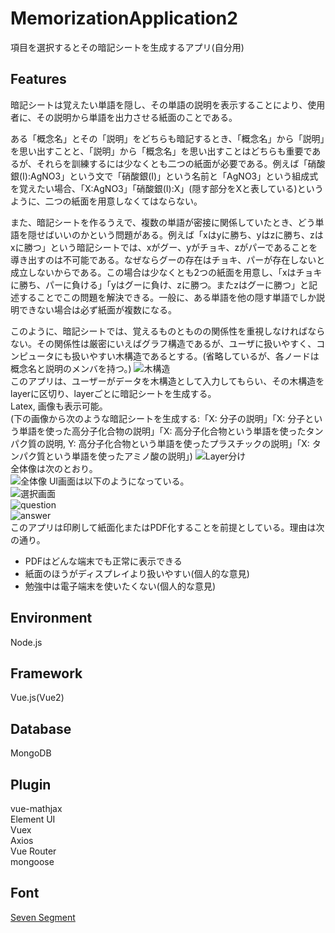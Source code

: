 # MemorizationApplication2
項目を選択するとその暗記シートを生成するアプリ(自分用)

## Features
暗記シートは覚えたい単語を隠し、その単語の説明を表示することにより、使用者に、その説明から単語を出力させる紙面のことである。  

ある「概念名」とその「説明」をどちらも暗記するとき、「概念名」から「説明」を思い出すことと、「説明」から「概念名」を思い出すことはどちらも重要であるが、それらを訓練するには少なくとも二つの紙面が必要である。例えば「硝酸銀(I):AgNO3」という文で「硝酸銀(I)」という名前と「AgNO3」という組成式を覚えたい場合、「X:AgNO3」「硝酸銀(I):X」(隠す部分をXと表している)というように、二つの紙面を用意しなくてはならない。

また、暗記シートを作るうえで、複数の単語が密接に関係していたとき、どう単語を隠せばいいのかという問題がある。例えば「xはyに勝ち、yはzに勝ち、zはxに勝つ」という暗記シートでは、xがグー、yがチョキ、zがパーであることを導き出すのは不可能である。なぜならグーの存在はチョキ、パーが存在しないと成立しないからである。この場合は少なくとも2つの紙面を用意し、「xはチョキに勝ち、パーに負ける」「yはグーに負け、zに勝つ。またzはグーに勝つ」と記述することでこの問題を解決できる。一般に、ある単語を他の隠す単語でしか説明できない場合は必ず紙面が複数になる。

このように、暗記シートでは、覚えるものとものの関係性を重視しなければならない。その関係性は厳密にいえばグラフ構造であるが、ユーザに扱いやすく、コンピュータにも扱いやすい木構造であるとする。(省略しているが、各ノードは概念名と説明のメンバを持つ。)
![木構造](https://user-images.githubusercontent.com/73921483/118429043-c0142100-b70b-11eb-9b16-ace9ebf9ef79.png)  
このアプリは、ユーザーがデータを木構造として入力してもらい、その木構造をlayerに区切り、layerごとに暗記シートを生成する。  
Latex, 画像も表示可能。  
(下の画像から次のような暗記シートを生成する:「X: 分子の説明」「X: 分子という単語を使った高分子化合物の説明」「X: 高分子化合物という単語を使ったタンパク質の説明, Y: 高分子化合物という単語を使ったプラスチックの説明」「X: タンパク質という単語を使ったアミノ酸の説明」)
![Layer分け](https://user-images.githubusercontent.com/73921483/118429074-d28e5a80-b70b-11eb-9d3c-69991b164dc3.png)  
全体像は次のとおり。  
![全体像](https://user-images.githubusercontent.com/73921483/118439930-daf19000-b721-11eb-8296-2cca76929e2b.png)
UI画面は以下のようになっている。  
![選択画面](https://user-images.githubusercontent.com/73921483/118431870-3d429480-b712-11eb-9d0f-4054829724e3.png)  
![question](https://user-images.githubusercontent.com/73921483/118431878-42074880-b712-11eb-976d-6138705396eb.png)  
![answer](https://user-images.githubusercontent.com/73921483/118431891-4a5f8380-b712-11eb-8c7a-21bf6ac5754f.png)  
このアプリは印刷して紙面化またはPDF化することを前提としている。理由は次の通り。
+ PDFはどんな端末でも正常に表示できる
+ 紙面のほうがディスプレイより扱いやすい(個人的な意見)
+ 勉強中は電子端末を使いたくない(個人的な意見)

## Environment
Node.js  
## Framework
Vue.js(Vue2)  
## Database
MongoDB  
## Plugin
vue-mathjax  
Element UI  
Vuex  
Axios  
Vue Router  
mongoose  
## Font
[Seven Segment](https://fontmeme.com/jfont/seven-segment-font/)